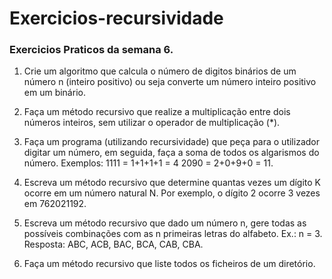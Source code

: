 # Exercicios-recursividade

### Exercicios Praticos da semana 6.

1.	Crie um algoritmo que calcula o número de digitos binários de um número n (inteiro positivo) ou seja converte um número 
inteiro positivo em um binário.

2.	Faça um método recursivo que realize a multiplicação entre dois números inteiros, sem utilizar o operador de multiplicação (*). 

3.	Faça um programa (utilizando recursividade) que peça para o utilizador digitar um número, em seguida, faça a soma de todos os algarismos 
do número. Exemplos:	1111 = 1+1+1+1 = 4   	2090 = 2+0+9+0 = 11.

4.	Escreva um método recursivo que determine quantas vezes um dígito K ocorre em um número natural N. Por exemplo, 
o dígito 2 ocorre 3 vezes em 762021192.

5.	Escreva um método recursivo que dado um número n, gere todas as possíveis combinações com as n primeiras letras do alfabeto. 
Ex.: n = 3. Resposta: ABC, ACB, BAC, BCA, CAB, CBA.

6.	Faça um método recursivo que liste todos os ficheiros de um diretório.
